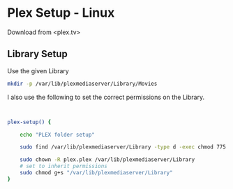 # Plex Setup - Linux

Download from <plex.tv>

## Library Setup

Use the given Library 

```bash
mkdir -p /var/lib/plexmediaserver/Library/Movies

```


I also use the following to set the correct permissions on the Library.


```bash


plex-setup() {

    echo "PLEX folder setup"

    sudo find /var/lib/plexmediaserver/Library -type d -exec chmod 775 {} \;

    sudo chown -R plex.plex /var/lib/plexmediaserver/Library
    # set to inherit permissions
    sudo chmod g+s "/var/lib/plexmediaserver/Library"
}
```

